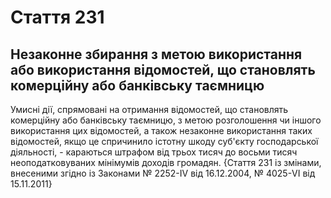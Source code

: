 Cтаття 231
====
Незаконне збирання з метою використання або використання відомостей, що становлять комерційну або банківську таємницю
----
Умисні дії, спрямовані на отримання відомостей, що становлять комерційну або банківську таємницю, з метою розголошення чи іншого використання цих відомостей, а також незаконне використання таких відомостей, якщо це спричинило істотну шкоду суб'єкту господарської діяльності, -
караються штрафом від трьох тисяч до восьми тисяч неоподатковуваних мінімумів доходів громадян.
{Стаття 231 із змінами, внесеними згідно із Законами № 2252-IV від 16.12.2004, № 4025-VI від 15.11.2011}
